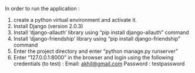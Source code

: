 In order to run the application : 
1. create a python virtual environment and activate it.
2. Install Django (version 2.0.3)
3. Install ‘django-allauth’ library using “pip install django-allauth” command
4. Install ‘django-friendship’ library using “pip install django-friendship” command
5. Enter the project directory and enter “python manage.py runserver”
6. Enter “127.0.0.1:8000” in the browser and login using the following credentials (to test) :
                       Email: akhil@gmail.com
                       Password : testpassword

